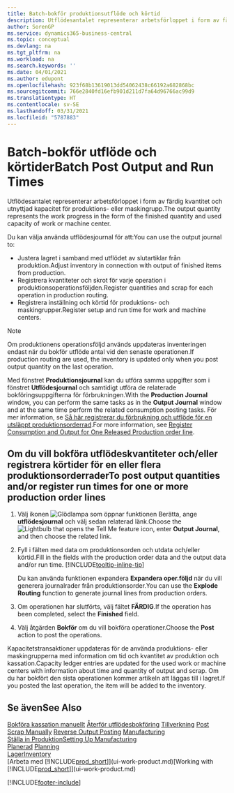```yaml
---
title: Batch-bokför produktionsutflöde och körtid
description: Utflödesantalet representerar arbetsförloppet i form av färdig kvantitet och utnyttjad kapacitet för produktions- eller maskingrupp.
author: SorenGP
ms.service: dynamics365-business-central
ms.topic: conceptual
ms.devlang: na
ms.tgt_pltfrm: na
ms.workload: na
ms.search.keywords: ''
ms.date: 04/01/2021
ms.author: edupont
ms.openlocfilehash: 923f68b13619013dd54062438c66192a682868bc
ms.sourcegitcommit: 766e2840fd16efb901d211d7fa64d96766ac99d9
ms.translationtype: HT
ms.contentlocale: sv-SE
ms.lasthandoff: 03/31/2021
ms.locfileid: "5787883"
---
```

# <a name="batch-post-output-and-run-times"></a><span data-ttu-id="cf351-103">Batch-bokför utflöde och körtider</span><span class="sxs-lookup"><span data-stu-id="cf351-103">Batch Post Output and Run Times</span></span>
<span data-ttu-id="cf351-104">Utflödesantalet representerar arbetsförloppet i form av färdig kvantitet och utnyttjad kapacitet för produktions- eller maskingrupp.</span><span class="sxs-lookup"><span data-stu-id="cf351-104">The output quantity represents the work progress in the form of the finished quantity and used capacity of work or machine center.</span></span>

<span data-ttu-id="cf351-105">Du kan välja använda utflödesjournal för att:</span><span class="sxs-lookup"><span data-stu-id="cf351-105">You can use the output journal to:</span></span>
*  <span data-ttu-id="cf351-106">Justera lagret i samband med utflödet av slutartiklar från produktion.</span><span class="sxs-lookup"><span data-stu-id="cf351-106">Adjust inventory in connection with output of finished items from production.</span></span>
*  <span data-ttu-id="cf351-107">Registrera kvantiteter och skrot för varje operation i produktionsoperationsföljden.</span><span class="sxs-lookup"><span data-stu-id="cf351-107">Register quantities and scrap for each operation in production routing.</span></span>
*  <span data-ttu-id="cf351-108">Registrera inställning och körtid för produktions- och maskingrupper.</span><span class="sxs-lookup"><span data-stu-id="cf351-108">Register setup and run time for work and machine centers.</span></span>

> [!NOTE]
> <span data-ttu-id="cf351-109">Om produktionens operationsföljd används uppdateras inventeringen endast när du bokför utflöde antal vid den senaste operationen.</span><span class="sxs-lookup"><span data-stu-id="cf351-109">If production routing are used, the inventory is updated only when you post output quantity on the last operation.</span></span>

<span data-ttu-id="cf351-110">Med fönstret **Produktionsjournal** kan du utföra samma uppgifter som i fönstret **Utflödesjournal** och samtidigt utföra de relaterade bokföringsuppgifterna för förbrukningen.</span><span class="sxs-lookup"><span data-stu-id="cf351-110">With the **Production Journal** window, you can perform the same tasks as in the **Output Journal** window and at the same time perform the related consumption posting tasks.</span></span> <span data-ttu-id="cf351-111">För mer information, se [Så här registrerar du förbrukning och utflöde för en utsläppt produktionsorderrad](production-how-to-register-consumption-and-output.md).</span><span class="sxs-lookup"><span data-stu-id="cf351-111">For more information, see [Register Consumption and Output for One Released Production order line](production-how-to-register-consumption-and-output.md).</span></span>

## <a name="to-post-output-quantities-andor-register-run-times-for-one-or-more-production-order-lines"></a><span data-ttu-id="cf351-112">Om du vill bokföra utflödeskvantiteter och/eller registrera körtider för en eller flera produktionsorderrader</span><span class="sxs-lookup"><span data-stu-id="cf351-112">To post output quantities and/or register run times for one or more production order lines</span></span>
1. <span data-ttu-id="cf351-113">Välj ikonen ![Glödlampa som öppnar funktionen Berätta](media/ui-search/search_small.png "Berätta för mig vad du vill göra"), ange **utflödesjournal** och välj sedan relaterad länk.</span><span class="sxs-lookup"><span data-stu-id="cf351-113">Choose the ![Lightbulb that opens the Tell Me feature](media/ui-search/search_small.png "Tell me what you want to do") icon, enter **Output Journal**, and then choose the related link.</span></span>  
2. <span data-ttu-id="cf351-114">Fyll i fälten med data om produktionsorden och utdata och/eller körtid.</span><span class="sxs-lookup"><span data-stu-id="cf351-114">Fill in the fields with the production order data and the output data and/or run time.</span></span> [!INCLUDE[tooltip-inline-tip](includes/tooltip-inline-tip_md.md)]
  
    <span data-ttu-id="cf351-115">Du kan använda funktionen expandera **Expandera oper.följd** när du vill generera journalrader från produktionsorder.</span><span class="sxs-lookup"><span data-stu-id="cf351-115">You can use the **Explode Routing** function to generate journal lines from production orders.</span></span>
  
4. <span data-ttu-id="cf351-116">Om operationen har slutförts, välj fältet **FÄRDIG**.</span><span class="sxs-lookup"><span data-stu-id="cf351-116">If the operation has been completed, select the **Finished** field.</span></span>  
5. <span data-ttu-id="cf351-117">Välj åtgärden **Bokför** om du vill bokföra operationer.</span><span class="sxs-lookup"><span data-stu-id="cf351-117">Choose the **Post** action to post the operations.</span></span> 
 
<span data-ttu-id="cf351-118">Kapacitetstransaktioner uppdateras för de använda produktions- eller maskingrupperna med information om tid och kvantitet av produktion och kassation.</span><span class="sxs-lookup"><span data-stu-id="cf351-118">Capacity ledger entries are updated for the used work or machine centers with information about time and quantity of output and scrap.</span></span> <span data-ttu-id="cf351-119">Om du har bokfört den sista operationen kommer artikeln att läggas till i lagret.</span><span class="sxs-lookup"><span data-stu-id="cf351-119">If you posted the last operation, the item will be added to the inventory.</span></span> 

## <a name="see-also"></a><span data-ttu-id="cf351-120">Se även</span><span class="sxs-lookup"><span data-stu-id="cf351-120">See Also</span></span>  
<span data-ttu-id="cf351-121">[Bokföra kassation manuellt](production-how-to-post-scrap.md)
[Återför utflödesbokföring](production-how-to-reverse-output-posting.md)
[Tillverkning](production-manage-manufacturing.md)  </span><span class="sxs-lookup"><span data-stu-id="cf351-121">[Post Scrap Manually](production-how-to-post-scrap.md)
[Reverse Output Posting](production-how-to-reverse-output-posting.md)
[Manufacturing](production-manage-manufacturing.md)  </span></span>  
[<span data-ttu-id="cf351-122">Ställa in Produktion</span><span class="sxs-lookup"><span data-stu-id="cf351-122">Setting Up Manufacturing</span></span>](production-configure-production-processes.md)  
<span data-ttu-id="cf351-123">[Planerad](production-planning.md)    </span><span class="sxs-lookup"><span data-stu-id="cf351-123">[Planning](production-planning.md)    </span></span>  
[<span data-ttu-id="cf351-124">Lager</span><span class="sxs-lookup"><span data-stu-id="cf351-124">Inventory</span></span>](inventory-manage-inventory.md)  
<span data-ttu-id="cf351-125">[Arbeta med [!INCLUDE[prod_short](includes/prod_short.md)]](ui-work-product.md)</span><span class="sxs-lookup"><span data-stu-id="cf351-125">[Working with [!INCLUDE[prod_short](includes/prod_short.md)]](ui-work-product.md)</span></span>


[!INCLUDE[footer-include](includes/footer-banner.md)]

